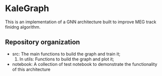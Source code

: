 # KaleGraph

This is an implementation of a GNN architecture
built to improve MEG track finidng algorithm.

## Repository organization

- src: The main functions to build the graph and train it;
  1. In utils: Functions to build the graph and plot it;
- notebook: A collection of test notebook to demonstrate the functionality of this architecture

